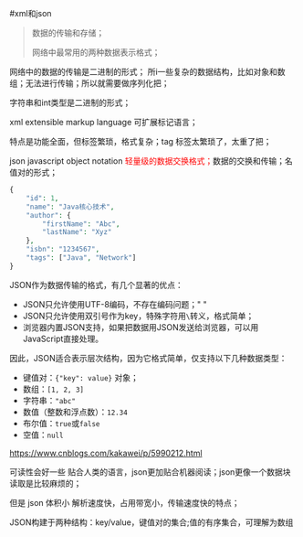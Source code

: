 #xml和json

> 数据的传输和存储；
>
> 网络中最常用的两种数据表示格式；



网络中的数据的传输是二进制的形式； 所i一些复杂的数据结构，比如对象和数组；无法进行传输；所以就需要做序列化把；

字符串和int类型是二进制的形式；



xml  extensible markup language 可扩展标记语言；

特点是功能全面，但标签繁琐，格式复杂；tag 标签太繁琐了，太重了把；



json  javascript object notation <font color=red>轻量级的数据交换格式；</font>数据的交换和传输；名值对的形式；

````php
{
    "id": 1,
    "name": "Java核心技术",
    "author": {
        "firstName": "Abc",
        "lastName": "Xyz"
    },
    "isbn": "1234567",
    "tags": ["Java", "Network"]
}
````



JSON作为数据传输的格式，有几个显著的优点：

- JSON只允许使用UTF-8编码，不存在编码问题；" "
- JSON只允许使用双引号作为key，特殊字符用`\`转义，格式简单；
- 浏览器内置JSON支持，如果把数据用JSON发送给浏览器，可以用JavaScript直接处理。

因此，JSON适合表示层次结构，因为它格式简单，仅支持以下几种数据类型：

- 键值对：`{"key": value}`  对象；
- 数组：`[1, 2, 3]`
- 字符串：`"abc"`
- 数值（整数和浮点数）：`12.34`
- 布尔值：`true`或`false`
- 空值：`null`





https://www.cnblogs.com/kakawei/p/5990212.html



可读性会好一些 贴合人类的语言，json更加贴合机器阅读；json更像一个数据块读取是比较麻烦的；

但是 json 体积小 解析速度快，占用带宽小，传输速度快的特点；



JSON构建于两种结构：key/value，键值对的集合;值的有序集合，可理解为数组

